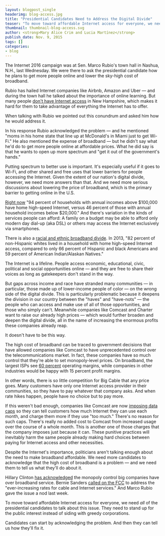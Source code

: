 ```yaml
---
layout: blogpost_single
headerimg: blog-access.jpg
title: "Presidential Candidates Need to Address the Digital Divide"
teaser: "To move toward affordable Internet access for everyone, we need all of the presidential candidates to talk about this issue."
thumbnail: thumbnail-blog-access.svg
author: <strong>Mary Alice Crim and Lucia Martínez</strong>
publish_date: Nov. 9, 2015
tags: []
categories:
- blog
---
```

The Internet 2016 campaign was at Sen. Marco Rubio's town hall in Nashua, N.H., last Wednesday. We were there to ask the presidential candidate how he plans to get more people online and lower the sky-high cost of broadband. 

Rubio has hailed Internet companies like Airbnb, Amazon and Uber &mdash; and during the town hall he talked about the importance of online learning. But many people [don't have Internet access](https://medium.com/backchannel/battle-cry-of-new-hampshire-no-fiber-no-votes-fc5f2df34f68) in New Hampshire, which makes it hard for them to take advantage of everything the Internet has to offer.

When talking with Rubio we pointed out this conundrum and asked him how he would address it. 

In his response Rubio acknowledged the problem &mdash; and he mentioned "moms in his home state that line up at McDonald's in Miami just to get Wi-Fi." He also mentioned the expense of broadband &mdash; but he didn't say what he'd do to get more people online at affordable prices. What he did say is that he wants to open up more spectrum and "get it out of the government's hands." 

Putting spectrum to better use is important. It's especially useful if it goes to Wi-Fi, and other shared and free uses that lower barriers for people accessing the Internet. Given the extent of our nation's digital divide, however, we need more answers than that. And we need more serious discussions about lowering the price of broadband, which is the primary barrier to getting online in the U.S.

[Right now](http://www.freepress.net/sites/default/files/resources/Free_Press_8-31-2015_Lifeline%20Comments_final.pdf) "94 percent of households with annual incomes above $100,000 have home high-speed Internet, versus 46 percent of those with annual household incomes below $20,000." And there's variation in the kinds of services people can afford: A family on a budget may be able to afford only modern day dial-up (aka DSL) or others may access the Internet exclusively via smartphones.

There is also a [racial and ethnic broadband divide](http://www.freepress.net/sites/default/files/resources/Free_Press_8-31-2015_Lifeline%20Comments_final.pdf). In 2013, "82 percent of non-Hispanic whites lived in a household with home high-speed Internet access, compared to only 66 percent of Hispanic and black Americans and 59 percent of American Indian/Alaskan Natives."

The Internet is a lifeline. People access economic, educational, civic, political and social opportunities online &mdash; and they are free to share their voices as long as gatekeepers don't stand in the way.

But gaps across income and race have stranded many communities &mdash; in particular, those made up of  lower-income people of color &mdash; on the wrong side of the digital divide. This is particularly problematic because it deepens the division in our country between the "haves" and "have-nots" &mdash; the people who can access and make use of all of those opportunities, and those who simply can't. Meanwhile companies like Comcast and Charter want to raise our already high prices &mdash; which would further broaden and deepen the digital divide, all in the name of increasing the enormous profits these companies already reap.
  
It doesn't have to be this way. 

The high cost of broadband can be traced to government decisions that have allowed companies like Comcast to have unprecedented control over the telecommunications market. In fact, these companies have so much control that they're able to set monopoly-level prices. On broadband, the largest ISPs see [60 percent](http://www.freepress.net/sites/default/files/resources/Free_Press_8-31-2015_Lifeline%20Comments_final.pdf) operating margins, while companies in other industries would be happy with 15 percent profit margins. 

In other words, there is so little competition for Big Cable that any price goes. Many customers have only one Internet access provider in their communities, so they have to pay whatever that company asks. And when rate hikes happen, people have no choice but to pay more. 

If this weren't bad enough, companies like Comcast are now [imposing data caps](http://www.dslreports.com/shownews/Comcast-Dramatically-Expanding-Usage-Cap-Areas-December-1-135551) so they can tell customers how much Internet they can use each month, and charge them more if they use "too much." There's no reason for such caps. There's really no added cost to Comcast from increased usage over the course of a whole month. This is another one of those charges that the company imposes just because it can. These punitive practices will inevitably harm the same people already making hard choices between paying for Internet access and other necessities.

Despite the Internet's importance, politicians aren't talking enough about the need to make broadband affordable. We need more candidates to acknowledge that the high cost of broadband is a problem &mdash; and we need them to tell us what they'll do about it. 

Hillary Clinton [has acknowledged](http://qz.com/529303/hillary-clinton-being-pro-business-doesnt-mean-hanging-consumers-out-to-dry/) the monopoly control big companies have over broadband service. Bernie Sanders [called on the FCC](http://www.sanders.senate.gov/download/071015fccletter/?inline=file) to address the "ever-increasing rates for cable and Internet services." And Marco Rubio gave the issue a nod last week. 

To move toward affordable Internet access for everyone, we need <em>all</em> of the presidential candidates to talk about this issue. They need to stand up for the public interest instead of siding with greedy corporations.

Candidates can start by acknowledging the problem. And then they can tell us how they'll fix it. 
